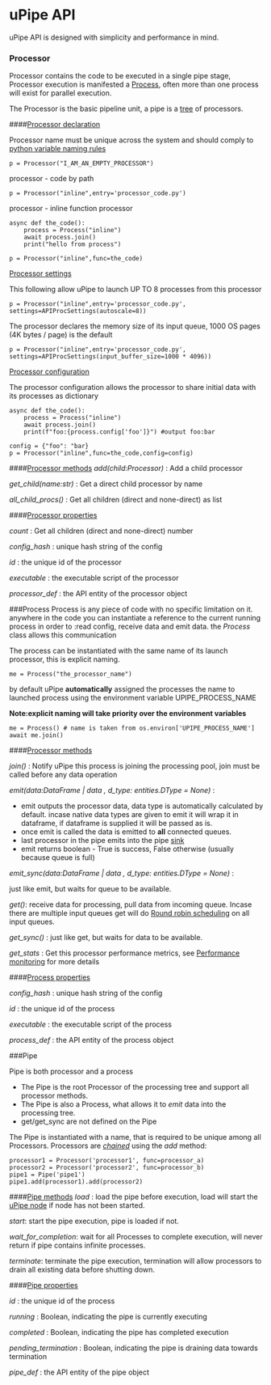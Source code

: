 # uPipe API

uPipe API is designed with simplicity and performance in mind.

### Processor ###
Processor contains the code to be executed in a single pipe stage, Processor execution is manifested a [Process](#process), often more than one process will exist for parallel execution.

The Processor is the basic pipeline unit, a pipe is a [tree](https://en.wikipedia.org/wiki/Tree_(data_structure)) of processors. 

####<u>Processor declaration</u>

Processor name must be unique across the system and should comply to [python variable naming rules](https://www.w3schools.com/python/gloss_python_variable_names.asp) 

    p = Processor("I_AM_AN_EMPTY_PROCESSOR")

processor - code by path

    p = Processor("inline",entry='processor_code.py')

processor - inline function processor

    async def the_code():
        process = Process("inline")
        await process.join()
        print("hello from process")

    p = Processor("inline",func=the_code)

<u>Processor settings</u>

This following allow uPipe to launch UP TO 8 processes from this processor

    p = Processor("inline",entry='processor_code.py', settings=APIProcSettings(autoscale=8))

The processor declares the memory size of its input queue, 1000 OS pages (4K bytes / page) is the default

    p = Processor("inline",entry='processor_code.py', settings=APIProcSettings(input_buffer_size=1000 * 4096))

<u>Processor configuration</u>

The processor configuration allows the processor to share initial data with its processes as dictionary


    async def the_code():
        process = Process("inline")
        await process.join()
        print(f"foo:{process.config['foo']}") #output foo:bar
    
    config = {"foo": "bar}
    p = Processor("inline",func=the_code,config=config)

####<u>Processor methods</u>
<i>add(child:Processor)</i> : Add a child processor 

<i>get_child(name:str)</i> : Get a direct child processor by name

<i>all_child_procs()</i> : Get all children (direct and none-direct) as list

####<u>Processor properties</u>

<i>count</i> : Get all children (direct and none-direct) number

<i>config_hash</i> : unique hash string of the config

<i>id</i> : the unique id of the processor

<i>executable</i> : the executable script of the processor

<i>processor_def</i> : the API entity of the processor object

###Process
Process is any piece of code with no specific limitation on it. anywhere in the code you can instantiate a reference to the current running process in order to :read config, receive data and emit data. the _Process_ class allows this communication

The process can be instantiated with the same name of its launch processor, this is explicit naming.

    me = Process("the_processor_name") 

by default uPipe **automatically** assigned the processes the name to launched process using the environment variable UPIPE_PROCESS_NAME

**Note:explicit naming will take priority over the environment variables**
    
    me = Process() # name is taken from os.environ['UPIPE_PROCESS_NAME']
    await me.join()

####<u>Processor methods</u>

<i>join()</i> : Notify uPipe this process is joining the processing pool, join must be called before any data operation 

<i>emit(data:DataFrame | data , d_type: entities.DType = None)</i> : 

* emit outputs the processor data, data type is automatically calculated by default. incase native data types are given to emit it will wrap it in dataframe, if dataframe is supplied it will be passed as is. 
* once emit is called the data is emitted to **all** connected queues. 
* last processor in the pipe emits into the pipe [sink]()
* emit returns boolean - True is success, False otherwise (usually because queue is full)


<i>emit_sync(data:DataFrame | data , d_type: entities.DType = None)</i> : 

just like emit, but waits for queue to be available. 


<i>get()</i>: receive data for processing, pull data from incoming queue.  Incase there are multiple input queues get will do [Round robin scheduling](https://en.wikipedia.org/wiki/Round-robin_scheduling) on all input queues.  

<i>get_sync()</i> : just like get, but waits for data to be available. 

<i>get_stats</i> : Get this processor performance metrics, see [Performance monitoring]() for more details 

####<u>Process properties</u>


<i>config_hash</i> : unique hash string of the config

<i>id</i> : the unique id of the process

<i>executable</i> : the executable script of the process

<i>process_def</i> : the API entity of the process object

###Pipe

Pipe is both processor and a process
* The Pipe is the root Processor of the processing tree and support all processor methods. 
* The Pipe is also a Process, what allows it to _emit_ data into the processing tree. 
* get/get_sync are not defined on the Pipe

The Pipe is instantiated with a name, that is required to be unique among all Processors.
Processors are [_chained_](https://en.wikipedia.org/wiki/Method_chaining) using the _add_ method:


    processor1 = Processor('processor1', func=processor_a)
    processor2 = Processor('processor2', func=processor_b)
    pipe1 = Pipe('pipe1')
    pipe1.add(processor1).add(processor2)

####<u>Pipe methods</u>
<i>load</i> : load the pipe before execution, load will start the [uPipe node]() if node has not been started. 

<i>start</i>: start the pipe execution, pipe is loaded if not. 

<i>wait_for_completion</i>: wait for all Processes to complete execution, will never return if pipe contains infinite processes. 

<i>terminate</i>: terminate the pipe execution, termination will allow processors to drain all existing data before shutting down. 


####<u>Pipe properties</u>


<i>id</i> : the unique id of the process

<i>running</i> : Boolean, indicating the pipe is currently executing

<i>completed</i> : Boolean, indicating the pipe has completed execution

<i>pending_termination</i> : Boolean, indicating the pipe is draining data towards termination

<i>pipe_def</i> : the API entity of the pipe object
